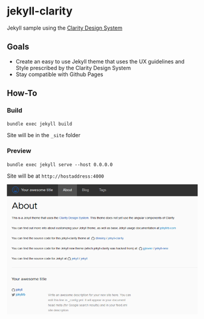 # jekyll-clarity

Jekyll sample using the [Clarity Design System](http://clarity.design)

## Goals
* Create an easy to use Jekyll theme that uses the UX guidelines and Style prescribed by the Clarity Design System
* Stay compatible with Github Pages

## How-To
### Build
`bundle exec jekyll build`

Site will be in the `_site` folder
### Preview
`bundle exec jekyll serve --host 0.0.0.0`

Site will be at `http://hostaddress:4000`

![Screenshot preview of Jekyll-Clarity](screenshot.png)